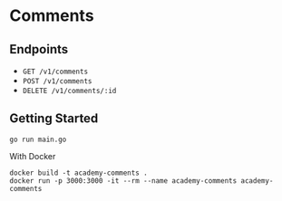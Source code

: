 # Comments

## Endpoints

- `GET /v1/comments`
- `POST /v1/comments`
- `DELETE /v1/comments/:id`

## Getting Started

```shell
go run main.go
```

With Docker

```shell
docker build -t academy-comments .
docker run -p 3000:3000 -it --rm --name academy-comments academy-comments
```

